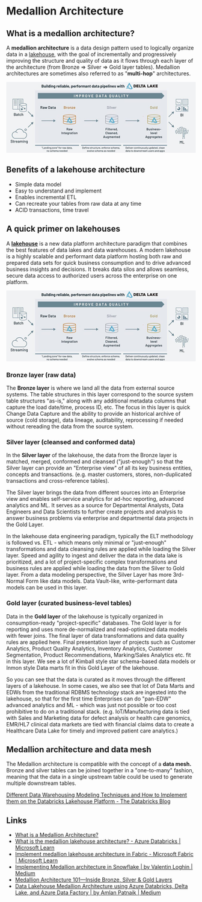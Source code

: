 # Medallion Architecture

## What is a medallion architecture?

A **medallion architecture** is a data design pattern used to logically organize data in a [lakehouse](https://www.databricks.com/glossary/data-lakehouse), with the goal of incrementally and progressively improving the structure and quality of data as it flows through each layer of the architecture (from Bronze ⇒ Silver ⇒ Gold layer tables). Medallion architectures are sometimes also referred to as "**multi-hop**" architectures.

![Building Reliable, Performant Data Pipelines with Delta Lake](../../media/Pasted%20image%2020230307111403.png)

## Benefits of a lakehouse architecture

- Simple data model
- Easy to understand and implement
- Enables incremental ETL
- Can recreate your tables from raw data at any time
- ACID transactions, time travel

## A quick primer on lakehouses

A [**lakehouse**](https://www.databricks.com/product/data-lakehouse) is a new data platform architecture paradigm that combines the best features of data lakes and data warehouses. A modern lakehouse is a highly scalable and performant data platform hosting both raw and prepared data sets for quick business consumption and to drive advanced business insights and decisions. It breaks data silos and allows seamless, secure data access to authorized users across the enterprise on one platform.

![Databricks Lakehouse Platform Architecture](../../media/Pasted%20image%2020230307111436.png)

### Bronze layer (raw data)

The **Bronze layer** is where we land all the data from external source systems. The table structures in this layer correspond to the source system table structures "as-is," along with any additional metadata columns that capture the load date/time, process ID, etc. The focus in this layer is quick Change Data Capture and the ability to provide an historical archive of source (cold storage), data lineage, auditability, reprocessing if needed without rereading the data from the source system.

### Silver layer (cleansed and conformed data)

In the **Silver layer** of the lakehouse, the data from the Bronze layer is matched, merged, conformed and cleansed ("just-enough") so that the Silver layer can provide an "Enterprise view" of all its key business entities, concepts and transactions. (e.g. master customers, stores, non-duplicated transactions and cross-reference tables).

The Silver layer brings the data from different sources into an Enterprise view and enables self-service analytics for ad-hoc reporting, advanced analytics and ML. It serves as a source for Departmental Analysts, Data Engineers and Data Scientists to further create projects and analysis to answer business problems via enterprise and departmental data projects in the Gold Layer.

In the lakehouse data engineering paradigm, typically the ELT methodology is followed vs. ETL - which means only minimal or "just-enough" transformations and data cleansing rules are applied while loading the Silver layer. Speed and agility to ingest and deliver the data in the data lake is prioritized, and a lot of project-specific complex transformations and business rules are applied while loading the data from the Silver to Gold layer. From a data modeling perspective, the Silver Layer has more 3rd-Normal Form like data models. Data Vault-like, write-performant data models can be used in this layer.

### Gold layer (curated business-level tables)

Data in the **Gold layer** of the lakehouse is typically organized in consumption-ready "project-specific" databases. The Gold layer is for reporting and uses more de-normalized and read-optimized data models with fewer joins. The final layer of data transformations and data quality rules are applied here. Final presentation layer of projects such as Customer Analytics, Product Quality Analytics, Inventory Analytics, Customer Segmentation, Product Recommendations, Marking/Sales Analytics etc. fit in this layer. We see a lot of Kimball style star schema-based data models or Inmon style Data marts fit in this Gold Layer of the lakehouse.

So you can see that the data is curated as it moves through the different layers of a lakehouse. In some cases, we also see that lot of Data Marts and EDWs from the traditional RDBMS technology stack are ingested into the lakehouse, so that for the first time Enterprises can do "pan-EDW" advanced analytics and ML - which was just not possible or too cost prohibitive to do on a traditional stack. (e.g. IoT/Manufacturing data is tied with Sales and Marketing data for defect analysis or health care genomics, EMR/HL7 clinical data markets are tied with financial claims data to create a Healthcare Data Lake for timely and improved patient care analytics.)

## Medallion architecture and data mesh

The Medallion architecture is compatible with the concept of a **data mesh.** Bronze and silver tables can be joined together in a "one-to-many" fashion, meaning that the data in a single upstream table could be used to generate multiple downstream tables.

[Different Data Warehousing Modeling Techniques and How to Implement them on the Databricks Lakehouse Platform - The Databricks Blog](https://www.databricks.com/blog/2022/06/24/data-warehousing-modeling-techniques-and-their-implementation-on-the-databricks-lakehouse-platform.html)

## Links

- [What is a Medallion Architecture?](https://www.databricks.com/glossary/medallion-architecture)
- [What is the medallion lakehouse architecture? - Azure Databricks | Microsoft Learn](https://learn.microsoft.com/en-us/azure/databricks/lakehouse/medallion)
- [Implement medallion lakehouse architecture in Fabric - Microsoft Fabric | Microsoft Learn](https://learn.microsoft.com/en-us/fabric/onelake/onelake-medallion-lakehouse-architecture)
- [Implementing Medallion architecture in Snowflake | by Valentin Loghin | Medium](https://medium.com/@valentin.loghin/implementing-medallion-architecture-in-snowflake-4e1539d23c09)
- [Medallion Architecture 101—Inside Bronze, Silver & Gold Layers](https://www.chaosgenius.io/blog/medallion-architecture/)
- [Data Lakehouse Medallion Architecture using Azure Databricks, Delta Lake, and Azure Data Factory | by Amlan Patnaik | Medium](https://medium.com/@amlaninfinity/data-lakehouse-medallion-architecture-using-azure-databricks-delta-lake-and-azure-data-factory-e7635536d001)
